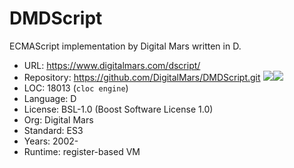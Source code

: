 # DMDScript

ECMAScript implementation by Digital Mars written in D.

* URL:        https://www.digitalmars.com/dscript/
* Repository: https://github.com/DigitalMars/DMDScript.git <img src="https://img.shields.io/github/stars/DigitalMars/DMDScript?label=&style=flat-square" /><img src="https://img.shields.io/github/last-commit/DigitalMars/DMDScript?label=&style=flat-square" />
* LOC:        18013 (`cloc engine`)
* Language:   D
* License:    BSL-1.0 (Boost Software License 1.0)
* Org:        Digital Mars
* Standard:   ES3
* Years:      2002-
* Runtime:    register-based VM
